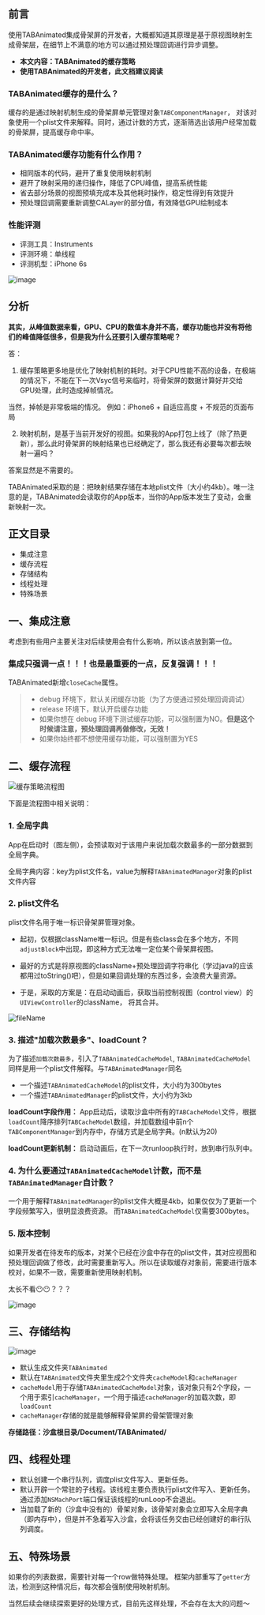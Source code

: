 ## 前言
使用TABAnimated集成骨架屏的开发者，大概都知道其原理是基于原视图映射生成骨架层，在细节上不满意的地方可以通过预处理回调进行异步调整。

+ **本文内容：TABAnimated的缓存策略**
+ **使用TABAnimated的开发者，此文档建议阅读**

### TABAnimated缓存的是什么？
缓存的是通过映射机制生成的骨架屏单元管理对象`TABComponentManager`，
对该对象使用一个plist文件来解释。同时，通过计数的方式，逐渐筛选出该用户经常加载的骨架屏，提高缓存命中率。

### TABAnimated缓存功能有什么作用？

 + 相同版本的代码，避开了重复使用映射机制
 + 避开了映射采用的递归操作，降低了CPU峰值，提高系统性能
 + 省去部分场景的视图预填充成本及其他耗时操作，稳定性得到有效提升
 + 预处理回调需要重新调整CALayer的部分值，有效降低GPU绘制成本

### 性能评测

+ 评测工具：Instruments
+ 评测环境：单线程
+ 评测机型：iPhone 6s

![image](https://upload-images.jianshu.io/upload_images/5632003-600504619b8f4342?imageMogr2/auto-orient/strip%7CimageView2/2/w/1240)

## 分析

**其实，从峰值数据来看，GPU、CPU的数值本身并不高，缓存功能也并没有将他们的峰值降低很多，但是我为什么还要引入缓存策略呢？**

答：
1. 缓存策略更多地是优化了映射机制的耗时。对于CPU性能不高的设备，在极端的情况下，不能在下一次Vsyc信号来临时，将骨架屏的数据计算好并交给GPU处理，此时造成掉帧情况。

当然，掉帧是非常极端的情况。
例如：iPhone6 + 自适应高度 + 不规范的页面布局

2. 映射机制，是基于当前开发好的视图。如果我的App打包上线了（除了热更新），那么此时骨架屏的映射结果也已经确定了，那么我还有必要每次都去映射一遍吗？

答案显然是不需要的。

TABAnimated采取的是：把映射结果存储在本地plist文件（大小约4kb）。唯一注意的是，TABAnimated会读取你的App版本，当你的App版本发生了变动，会重新映射一次。

## 正文目录

+ 集成注意
+ 缓存流程
+ 存储结构
+ 线程处理
+ 特殊场景

## 一、集成注意
考虑到有些用户主要关注对后续使用会有什么影响，所以该点放到第一位。

### 集成只强调一点！！！也是最重要的一点，反复强调！！！

TABAnimated新增`closeCache`属性。
> + debug 环境下，默认关闭缓存功能（为了方便通过预处理回调调试）
> + release 环境下，默认开启缓存功能
> + 如果你想在 debug 环境下测试缓存功能，可以强制置为NO。**但是这个时候请注意，预处理回调再做修改，无效！**
> + 如果你始终都不想使用缓存功能，可以强制置为YES
 
## 二、缓存流程

![缓存策略流程图](https://upload-images.jianshu.io/upload_images/5632003-6911176fe6ec98f4?imageMogr2/auto-orient/strip%7CimageView2/2/w/1240)

下面是流程图中相关说明：

### 1. 全局字典

App在启动时（图左侧），会预读取对于该用户来说加载次数最多的一部分数据到全局字典。

全局字典内容：key为plist文件名，value为解释`TABAnimatedManager`对象的plist文件内容

### 2. plist文件名
plist文件名用于唯一标识骨架屏管理对象。

+ 起初，仅根据className唯一标识。但是有些class会在多个地方，不同`adjustBlock`中出现，即这种方式无法唯一定位某个骨架屏视图。

+ 最好的方式是将原视图的className+预处理回调字符串化（学过java的应该都用过toString()吧），但是如果回调处理的东西过多，会浪费大量资源。

+ 于是，采取的方案是：在启动动画后，获取当前控制视图（control view）的`UIViewController`的className，
将其合并。

![fileName](https://upload-images.jianshu.io/upload_images/5632003-a4c0b640684e1644?imageMogr2/auto-orient/strip%7CimageView2/2/w/1240)

### 3. 描述"加载次数最多"、loadCount？

为了描述`加载次数最多`，引入了`TABAnimatedCacheModel`,
`TABAnimatedCacheModel`同样是用一个plist文件解释。与`TABAnimatedManager`同名

+ 一个描述`TABAnimatedCacheModel`的plist文件，大小约为300bytes
+ 一个描述`TABAnimatedManager`的plist文件，大小约为3kb

**loadCount字段作用：**
App启动后，读取沙盒中所有的`TABCacheModel`文件，根据`loadCount`降序排列`TABCacheModel`数组，并加载数组中前n个`TABComponentManager`到内存中，存储方式是全局字典。(n默认为20)

**loadCount更新机制：**
启动动画后，在下一次runloop执行时，放到串行队列中。

### 4. 为什么要通过`TABAnimatedCacheModel`计数，而不是`TABAnimatedManager`自计数？

一个用于解释`TABAnimatedManager`的plist文件大概是4kb，如果仅仅为了更新一个字段频繁写入，很明显浪费资源。
而`TABAnimatedCacheModel`仅需要300bytes。

### 5. 版本控制
如果开发者在待发布的版本，对某个已经在沙盒中存在的plist文件，其对应视图和预处理回调做了修改，此时需要重新写入。所以在读取缓存对象前，需要进行版本校对，如果不一致，需要重新使用映射机制。

太长不看😶😶？？？

![image](https://upload-images.jianshu.io/upload_images/5632003-252a5427cbc68f96?imageMogr2/auto-orient/strip%7CimageView2/2/w/1240)

## 三、存储结构

![image](https://upload-images.jianshu.io/upload_images/5632003-becb16318f1c2ddf?imageMogr2/auto-orient/strip%7CimageView2/2/w/1240)

+ 默认生成文件夹`TABAnimated`
+ 默认在`TABAnimated`文件夹里生成2个文件夹`cacheModel`和`cacheManager`
+ `cacheModel`用于存储`TABAnimatedCacheModel`对象，该对象只有2个字段，一个用于索引`cacheManager`，一个用于描述`cacheManager`的加载次数，即`loadCount`
+ `cacheManager`存储的就是能够解释骨架屏的骨架管理对象

**存储路径：沙盒根目录/Document/TABAnimated/**

## 四、线程处理

+ 默认创建一个串行队列，调度plist文件写入、更新任务。
+ 默认开辟一个常驻的子线程。该线程主要负责执行plist文件写入、更新任务。通过添加`NSMachPort`端口保证该线程的runLoop不会退出。
 + 当加载了新的（沙盒中没有的）骨架对象，该骨架对象会立即写入全局字典（即内存中），但是并不急着写入沙盒，会将该任务交由已经创建好的串行队列调度。

 ## 五、特殊场景
 
 如果你的列表数据，需要针对每一个row做特殊处理。
 框架内部重写了`getter`方法，检测到这种情况后，每次都会强制使用映射机制。
 
 当然后续会继续探索更好的处理方式，目前先这样处理，不会存在太大的问题～
 
 





